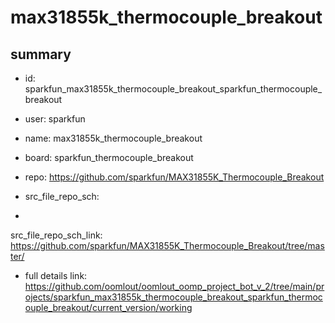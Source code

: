 # max31855k_thermocouple_breakout
 
## summary 
* id: sparkfun_max31855k_thermocouple_breakout_sparkfun_thermocouple_breakout
* user: sparkfun
* name: max31855k_thermocouple_breakout
* board: sparkfun_thermocouple_breakout
* repo: https://github.com/sparkfun/MAX31855K_Thermocouple_Breakout



* src_file_repo_sch: 
*
 src_file_repo_sch_link: https://github.com/sparkfun/MAX31855K_Thermocouple_Breakout/tree/master/
* full details link: https://github.com/oomlout/oomlout_oomp_project_bot_v_2/tree/main/projects/sparkfun_max31855k_thermocouple_breakout_sparkfun_thermocouple_breakout/current_version/working  






